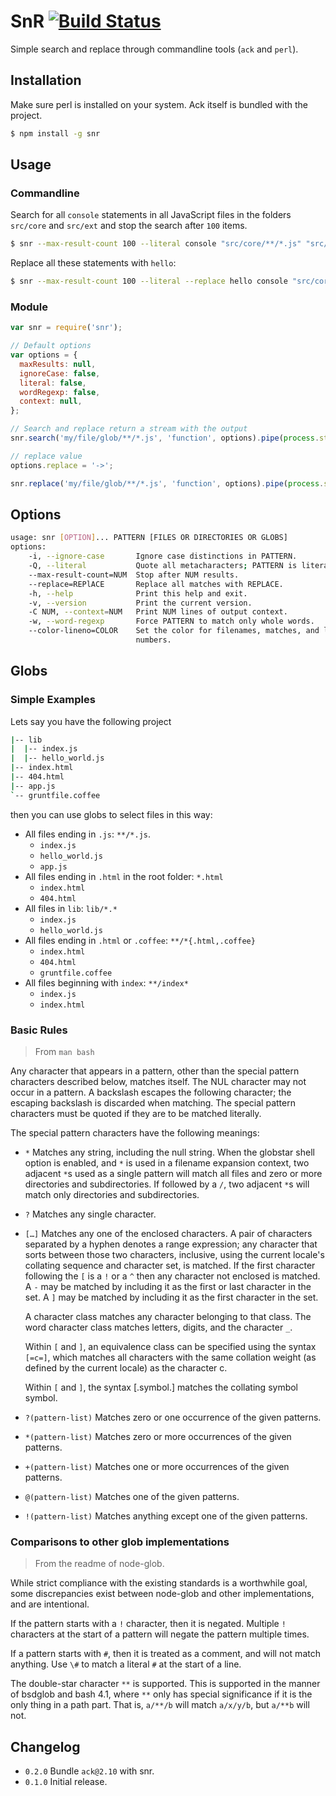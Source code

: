 # SnR [![Build Status](https://travis-ci.org/codio/snr.png)](https://travis-ci.org/codio/snr)

Simple search and replace through commandline tools (`ack` and `perl`).

## Installation

Make sure perl is installed on your system. Ack itself is bundled with the
project.

```bash
$ npm install -g snr
```

## Usage

### Commandline

Search for all `console` statements in all JavaScript files in the folders `src/core` and
`src/ext` and stop the search after `100` items.

```bash
$ snr --max-result-count 100 --literal console "src/core/**/*.js" "src/ext/**/*.js"
```

Replace all these statements with `hello`:
```bash
$ snr --max-result-count 100 --literal --replace hello console "src/core/**/*.js" "src/ext/**/*.js"
```


### Module

```js
var snr = require('snr');

// Default options
var options = {
  maxResults: null,
  ignoreCase: false,
  literal: false,
  wordRegexp: false,
  context: null,
};

// Search and replace return a stream with the output
snr.search('my/file/glob/**/*.js', 'function', options).pipe(process.stdout);

// replace value
options.replace = '->';

snr.replace('my/file/glob/**/*.js', 'function', options).pipe(process.stdout);
```

## Options

```bash
usage: snr [OPTION]... PATTERN [FILES OR DIRECTORIES OR GLOBS]
options:
    -i, --ignore-case       Ignore case distinctions in PATTERN.
    -Q, --literal           Quote all metacharacters; PATTERN is literal.
    --max-result-count=NUM  Stop after NUM results.
    --replace=REPlACE       Replace all matches with REPLACE.
    -h, --help              Print this help and exit.
    -v, --version           Print the current version.
    -C NUM, --context=NUM   Print NUM lines of output context.
    -w, --word-regexp       Force PATTERN to match only whole words.
    --color-lineno=COLOR    Set the color for filenames, matches, and line
                            numbers.
```



## Globs


### Simple Examples

Lets say you have the following project

```bash
|-- lib
|  |-- index.js
|  |-- hello_world.js
|-- index.html
|-- 404.html
|-- app.js
`-- gruntfile.coffee
```

then you can use globs to select files in this way:

* All files ending in `.js`: `**/*.js`.
  * `index.js`
  * `hello_world.js`
  * `app.js`
* All files ending in `.html` in the root folder: `*.html`
  * `index.html`
  * `404.html`
* All files in `lib`: `lib/*.*`
  * `index.js`
  * `hello_world.js`
* All files ending in `.html` or `.coffee`: `**/*{.html,.coffee}`
  * `index.html`
  * `404.html`
  * `gruntfile.coffee`
* All files beginning with `index`: `**/index*`
  * `index.js`
  * `index.html`

### Basic Rules

> From `man bash`

Any character that appears in a pattern, other than the special pattern characters described below,
matches itself. The NUL character may not occur in a pattern. A backslash escapes the following
character; the escaping backslash is discarded when matching. The special pattern characters must
be quoted if they are to be matched literally.

The special pattern characters have the following meanings:

* `*` Matches any string, including the null string. When the globstar shell option is enabled,
  and `*` is used in a filename expansion context, two adjacent `*`s used as a single pattern will
  match all files and zero or more directories and subdirectories. If followed by a `/`, two adjacent
  `*`s will match only directories and subdirectories.

* `?` Matches any single character.

* `[…]` Matches any one of the enclosed characters. A pair of characters separated by a hyphen denotes a
  range expression; any character that sorts between those two characters, inclusive, using the current locale's
  collating sequence and character set, is matched. If the first character following the `[` is a `!` or a `^`
  then any character not enclosed is matched. A `-` may be matched by including it as the first or last character
  in the set. A `]` may be matched by including it as the first character in the set.

  A character class matches any character belonging to that class. The word character class matches letters, digits,
  and the character `_`.

  Within `[` and `]`, an equivalence class can be specified using the syntax `[=c=]`, which matches all characters with
  the same collation weight (as defined by the current locale) as the character c.

  Within `[` and `]`, the syntax [.symbol.] matches the collating symbol symbol.

* `?(pattern-list)` Matches zero or one occurrence of the given patterns.

* `*(pattern-list)` Matches zero or more occurrences of the given patterns.

* `+(pattern-list)` Matches one or more occurrences of the given patterns.

* `@(pattern-list)` Matches one of the given patterns.

* `!(pattern-list)` Matches anything except one of the given patterns.

### Comparisons to other glob implementations

> From the readme of node-glob.


While strict compliance with the existing standards is a worthwhile
goal, some discrepancies exist between node-glob and other
implementations, and are intentional.

If the pattern starts with a `!` character, then it is negated. Multiple `!`
characters at the start of a pattern will negate the pattern multiple
times.

If a pattern starts with `#`, then it is treated as a comment, and
will not match anything.  Use `\#` to match a literal `#` at the
start of a line.

The double-star character `**` is supported. This is supported in the manner of
bsdglob and bash 4.1, where `**` only has special significance if it is the only
thing in a path part.  That is, `a/**/b` will match `a/x/y/b`, but
`a/**b` will not.

## Changelog

* `0.2.0` Bundle `ack@2.10` with snr.
* `0.1.0` Initial release.
